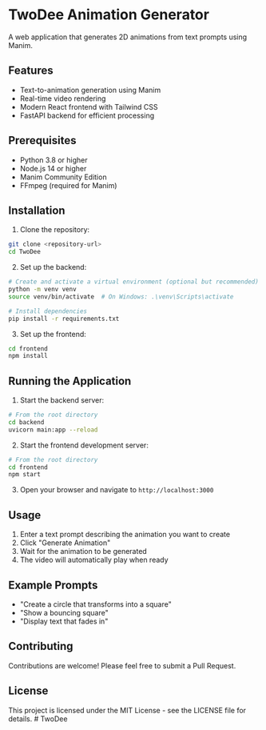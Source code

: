 # TwoDee Animation Generator

A web application that generates 2D animations from text prompts using Manim.

## Features

- Text-to-animation generation using Manim
- Real-time video rendering
- Modern React frontend with Tailwind CSS
- FastAPI backend for efficient processing

## Prerequisites

- Python 3.8 or higher
- Node.js 14 or higher
- Manim Community Edition
- FFmpeg (required for Manim)

## Installation

1. Clone the repository:
```bash
git clone <repository-url>
cd TwoDee
```

2. Set up the backend:
```bash
# Create and activate a virtual environment (optional but recommended)
python -m venv venv
source venv/bin/activate  # On Windows: .\venv\Scripts\activate

# Install dependencies
pip install -r requirements.txt
```

3. Set up the frontend:
```bash
cd frontend
npm install
```

## Running the Application

1. Start the backend server:
```bash
# From the root directory
cd backend
uvicorn main:app --reload
```

2. Start the frontend development server:
```bash
# From the root directory
cd frontend
npm start
```

3. Open your browser and navigate to `http://localhost:3000`

## Usage

1. Enter a text prompt describing the animation you want to create
2. Click "Generate Animation"
3. Wait for the animation to be generated
4. The video will automatically play when ready

## Example Prompts

- "Create a circle that transforms into a square"
- "Show a bouncing square"
- "Display text that fades in"

## Contributing

Contributions are welcome! Please feel free to submit a Pull Request.

## License

This project is licensed under the MIT License - see the LICENSE file for details. #   T w o D e e 
 
 